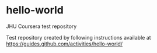 # hello-world
JHU Coursera test repository

Test repository created by following instructions available at https://guides.github.com/activities/hello-world/ 
